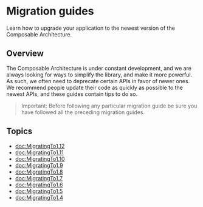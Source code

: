 # Migration guides

Learn how to upgrade your application to the newest version of the Composable Architecture.

## Overview

The Composable Architecture is under constant development, and we are always looking for ways to
simplify the library, and make it more powerful. As such, we often need to deprecate certain APIs
in favor of newer ones. We recommend people update their code as quickly as possible to the newest
APIs, and these guides contain tips to do so.

> Important: Before following any particular migration guide be sure you have followed all the 
> preceding migration guides.

## Topics

- <doc:MigratingTo1.12>
- <doc:MigratingTo1.11>
- <doc:MigratingTo1.10>
- <doc:MigratingTo1.9>
- <doc:MigratingTo1.8>
- <doc:MigratingTo1.7>
- <doc:MigratingTo1.6>
- <doc:MigratingTo1.5>
- <doc:MigratingTo1.4>
